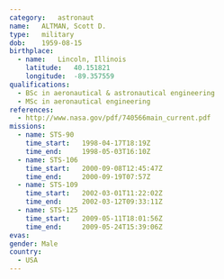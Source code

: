 ```yaml
---
category:	astronaut
name:	ALTMAN, Scott D.
type:	military
dob:	1959-08-15
birthplace:
  - name:	Lincoln, Illinois
    latitude:	40.151821
    longitude:	-89.357559
qualifications:
  - BSc in aeronautical & astronautical engineering
  - MSc in aeronautical engineering
references:
  - http://www.nasa.gov/pdf/740566main_current.pdf
missions:
  - name: STS-90
    time_start:   1998-04-17T18:19Z
    time_end:     1998-05-03T16:10Z
  - name: STS-106
    time_start:   2000-09-08T12:45:47Z
    time_end:     2000-09-19T07:57Z
  - name: STS-109
    time_start:   2002-03-01T11:22:02Z
    time_end:     2002-03-12T09:33:11Z
  - name: STS-125
    time_start:   2009-05-11T18:01:56Z
    time_end:     2009-05-24T15:39:06Z
evas:
gender:	Male
country:
  - USA
---
```


